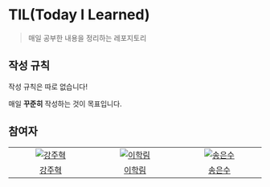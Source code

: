 # TIL(Today I Learned)

> 매일 공부한 내용을 정리하는 레포지토리

## 작성 규칙

작성 규칙은 따로 없습니다! 

매일 **꾸준히** 작성하는 것이 목표입니다.


## 참여자

<table>
  <tr>
    <td align="center" width="180px">
      <a href="https://github.com/kangju2000" target="_blank">
        <img src="https://avatars.githubusercontent.com/u/23312485?v=4" alt="강주혁" />
      </a>
    </td>
    <td align="center" width="180px">
      <a href="https://github.com/hfjxjjd123" target="_blank">
        <img src="https://avatars.githubusercontent.com/u/63008138?v=4" alt="이학림" />
      </a>
    </td>
    <td align="center" width="180px">
      <a href="https://github.com/songess" target="_blank">
        <img src="https://avatars.githubusercontent.com/u/49236793?v=4" alt="송은수" />
      </a>
    </td>
  </tr>
  <tr>
   <td align="center">
      <a href="https://github.com/kangju2000" target="_blank">
        강주혁
      </a>
    </td>
    <td align="center">
      <a href="https://github.com/hfjxjjd123" target="_blank">
        이학림
      </a>
    </td>
    <td align="center">
      <a href="https://github.com/songess" target="_blank">
        송은수
      </a>
    </td>
  </tr>
<table>